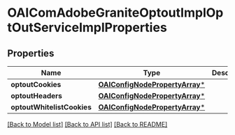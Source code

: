 # OAIComAdobeGraniteOptoutImplOptOutServiceImplProperties

## Properties
Name | Type | Description | Notes
------------ | ------------- | ------------- | -------------
**optoutCookies** | [**OAIConfigNodePropertyArray***](OAIConfigNodePropertyArray.md) |  | [optional] 
**optoutHeaders** | [**OAIConfigNodePropertyArray***](OAIConfigNodePropertyArray.md) |  | [optional] 
**optoutWhitelistCookies** | [**OAIConfigNodePropertyArray***](OAIConfigNodePropertyArray.md) |  | [optional] 

[[Back to Model list]](../README.md#documentation-for-models) [[Back to API list]](../README.md#documentation-for-api-endpoints) [[Back to README]](../README.md)


